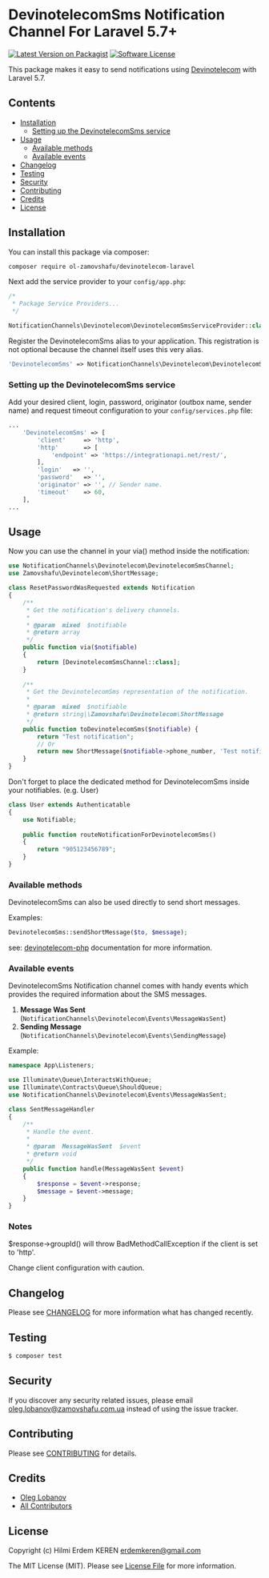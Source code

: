# DevinotelecomSms Notification Channel For Laravel 5.7+

[![Latest Version on Packagist](https://img.shields.io/packagist/v/ol-zamovshafu/devinotelecom-laravel.svg?style=flat-square)](https://packagist.org/packages/ol-zamovshafu/devinotelecom-laravel)
[![Software License](https://img.shields.io/badge/license-MIT-brightgreen.svg?style=flat-square)](LICENSE.md)

This package makes it easy to send notifications using [Devinotelecom](https://devinotele.com) with Laravel 5.7.

## Contents

- [Installation](#installation)
    - [Setting up the DevinotelecomSms service](#setting-up-the-devinotelecomSms-service)
- [Usage](#usage)
    - [Available methods](#available-methods)
    - [Available events](#available-events)
- [Changelog](#changelog)
- [Testing](#testing)
- [Security](#security)
- [Contributing](#contributing)
- [Credits](#credits)
- [License](#license)


## Installation

You can install this package via composer:

``` bash
composer require ol-zamovshafu/devinotelecom-laravel
```

Next add the service provider to your `config/app.php`:

```php
/*
 * Package Service Providers...
 */

NotificationChannels\Devinotelecom\DevinotelecomSmsServiceProvider::class,
```

Register the DevinotelecomSms alias to your application.
This registration is not optional because the channel itself uses this very alias.

```php
'DevinotelecomSms' => NotificationChannels\Devinotelecom\DevinotelecomSms::class,
```

### Setting up the DevinotelecomSms service

Add your desired client, login, password, originator (outbox name, sender name) and request timeout
configuration to your `config/services.php` file:
                                                                     
```php
...
    'DevinotelecomSms' => [
        'client'     => 'http',
        'http'       => [
            'endpoint' => 'https://integrationapi.net/rest/',
        ],
        'login'   => '',
        'password'   => '',
        'originator' => '', // Sender name.
        'timeout'    => 60,
    ],
...
```

## Usage

Now you can use the channel in your via() method inside the notification:

```php
use NotificationChannels\Devinotelecom\DevinotelecomSmsChannel;
use Zamovshafu\Devinotelecom\ShortMessage;

class ResetPasswordWasRequested extends Notification
{
    /**
     * Get the notification's delivery channels.
     *
     * @param  mixed  $notifiable
     * @return array
     */
    public function via($notifiable)
    {
        return [DevinotelecomSmsChannel::class];
    }
    
    /**
     * Get the DevinotelecomSms representation of the notification.
     *
     * @param  mixed  $notifiable
     * @return string|\Zamovshafu\Devinotelecom\ShortMessage
     */
    public function toDevinotelecomSms($notifiable) {
        return "Test notification";
        // Or
        return new ShortMessage($notifiable->phone_number, 'Test notification');
    }
}
```

Don't forget to place the dedicated method for DevinotelecomSms inside your notifiables. (e.g. User)

```php
class User extends Authenticatable
{
    use Notifiable;
 
    public function routeNotificationForDevinotelecomSms()
    {
        return "905123456789";
    }
}
```

### Available methods

DevinotelecomSms can also be used directly to send short messages.

Examples:
```php
DevinotelecomSms::sendShortMessage($to, $message);
```

see: [devinotelecom-php](https://github.com/ol-zamovshafu/devinotelecom-php) documentation for more information.

### Available events

DevinotelecomSms Notification channel comes with handy events which provides the required information about the SMS messages.

1. **Message Was Sent** (`NotificationChannels\Devinotelecom\Events\MessageWasSent`)
3. **Sending Message** (`NotificationChannels\Devinotelecom\Events\SendingMessage`)

Example:

```php
namespace App\Listeners;

use Illuminate\Queue\InteractsWithQueue;
use Illuminate\Contracts\Queue\ShouldQueue;
use NotificationChannels\Devinotelecom\Events\MessageWasSent;

class SentMessageHandler
{
    /**
     * Handle the event.
     *
     * @param  MessageWasSent  $event
     * @return void
     */
    public function handle(MessageWasSent $event)
    {
        $response = $event->response;
        $message = $event->message;
    }
}
```

### Notes

$response->groupId() will throw BadMethodCallException if the client is set to 'http'. 

Change client configuration with caution.

## Changelog

Please see [CHANGELOG](CHANGELOG.md) for more information what has changed recently.

## Testing

``` bash
$ composer test
```

## Security

If you discover any security related issues, please email oleg.lobanov@zamovshafu.com.ua instead of using the issue tracker.

## Contributing

Please see [CONTRIBUTING](CONTRIBUTING.md) for details.

## Credits

- [Oleg Lobanov](https://github.com/ol-zamovshafu)
- [All Contributors](../../contributors)

## License

Copyright (c) Hilmi Erdem KEREN erdemkeren@gmail.com

The MIT License (MIT). Please see [License File](LICENSE.md) for more information.
